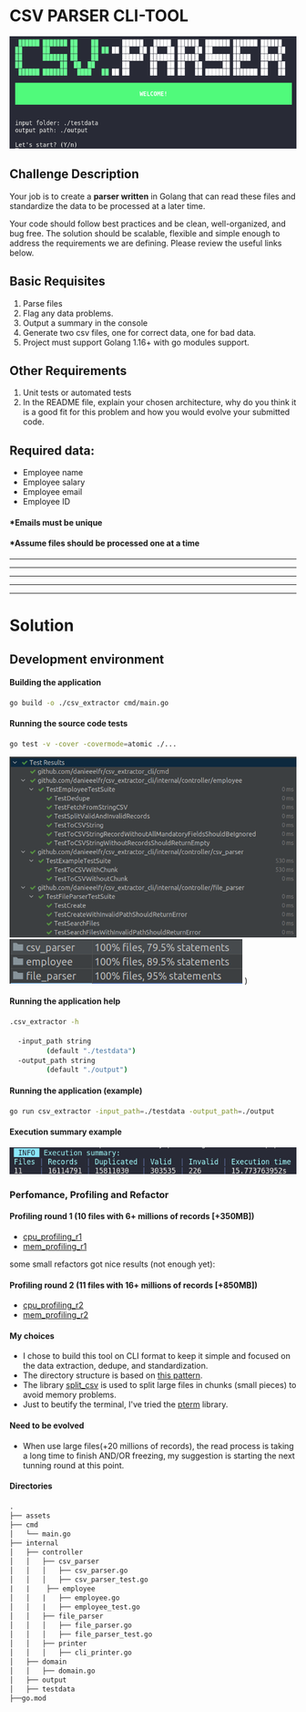 # CSV PARSER CLI-TOOL 
![logo](./assets/logo.png)

## Challenge Description

Your job is to create a **parser written** in Golang that can read these files and standardize the data to be processed at a later time.

Your code should follow best practices and be clean, well-organized, and bug free. The solution should be scalable, flexible and simple enough to address the requirements we are defining. Please review the useful links below.

## Basic Requisites 

1. Parse files
2. Flag any data problems.
3. Output a summary in the console
4. Generate two csv files, one for correct data, one for bad data.
5. Project must support Golang 1.16+ with go modules support.

## Other Requirements
1. Unit tests or automated tests
2. In the README file, explain your chosen architecture, why do you think it is a good fit for this problem and how you would evolve your submitted code.

## Required data:

- Employee name
- Employee salary
- Employee email
- Employee ID
  
#### ***Emails must be unique**
#### ***Assume files should be processed one at a time**

_______________
_______________
_______________
_______________
_______________
# Solution


## Development environment
#### Building the application
```bash
go build -o ./csv_extractor cmd/main.go
```
#### Running the source code tests
```bash
go test -v -cover -covermode=atomic ./...
```
![executed tests](./assets/tests_executed.png)
![code coverage](./assets/tests_coverage.png)
)

#### Running the application help
```bash
.csv_extractor -h

  -input_path string
         (default "./testdata")
  -output_path string
         (default "./output")
```

#### Running the application (example)
```bash
go run csv_extractor -input_path=./testdata -output_path=./output
```

#### Execution summary example 
![summary](assets/summary.png)

### Perfomance, Profiling and Refactor
#### Profiling **round 1** (10 files with 6+ millions of records [+350MB])
- [cpu_profiling_r1](assets/profiling/round1/cpu.pdf)
- [mem_profiling_r1](assets/profiling/round1/mem.pdf)

some small refactors got nice results (not enough yet):
#### Profiling **round 2** (11 files with 16+ millions of records [+850MB])
- [cpu_profiling_r2](assets/profiling/round2/cpu.pdf)
- [mem_profiling_r2](assets/profiling/round2/mem.pdf)


#### My choices
- I chose to build this tool on CLI format to keep it simple and focused on the data extraction, dedupe, and standardization.  
- The directory structure is based on [this pattern](https://github.com/golang-standards/project-layout).
- The library [split_csv](https://github.com/tolik505/split-csv) is used to split large files in chunks (small pieces) to avoid memory problems.
- Just to beutify the terminal, I've tried the [pterm](github.com/pterm/pterm) library.

#### Need to be evolved
- When use large files(+20 millions of records), the read process is taking a long time to finish AND/OR freezing, my suggestion is starting the next tunning round at this point.


#### Directories
```
.
├── assets
├── cmd
│   └── main.go
├── internal
│   ├── controller
│   │   ├── csv_parser
│   │   │   ├── csv_parser.go
│   │   │   ├── csv_parser_test.go
|   |	 ├── employee
│   │   |	├── employee.go
│   │   |	├── employee_test.go
│   │   ├── file_parser
│   │   │   ├── file_parser.go
│   │   │   ├── file_parser_test.go
│   │   ├── printer
│   │   │   ├── cli_printer.go
│   ├── domain
│   │   ├── domain.go
│   ├── output
│   ├── testdata
├──go.mod
```